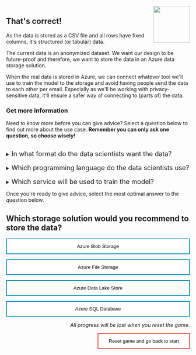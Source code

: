 <style>
.button  {
  border: none;
  color: black;
  width: 100%;
  padding: 12px 28px;
  background-color: white;
  border: 2px solid #008CBA;
  transition-duration: 0.4s;
}
.button:hover  {
  background-color: #008CBA;
  color: white; 
  border: 2px solid #008CBA;
}
.resetbutton  {
  border: none;
  color: black;
  float: right;
  padding: 12px 28px;
  background-color: white;
  border: 2px solid #f44336;
  transition-duration: 0.4s;
}
.resetbutton:hover  {
  background-color: #f44336;
  color: white; 
  border: 2px solid #f44336;
}
</style>

<img style="float: right;width:100px;" src="../media/star.png">


## That's correct!

As the data is stored as a CSV file and all rows have fixed columns, it's structured (or tabular) data.

The current data is an anonymized dataset. We want our design to be future-proof and therefore, we want to store the data in an Azure data storage solution. 

When the real data is stored in Azure, we can connect whatever tool we'll use to train the model to the storage and avoid having people send the data to each other per email. Especially as we'll be working with privacy-sensitive data, it'll ensure a safer way of connecting to (parts of) the data. 

### Get more information
Need to know more before you can give advice? Select a question below to find out more about the use case. **Remember you can only ask one question, so choose wisely!**


<br>
<details>
<summary><font size="+1">In what format do the data scientists want the data?</font></summary>
Our data scientists are used to working with CSV files. They prefer working with CSVs because it allows them to read the data and the type of data as they'd like. Most of them have no experience with SQL.
</details>
<br>
<details>
<summary><font size="+1">Which programming language do the data scientists use?</font></summary>
The data scientists only work in Python. They work in Jupyter notebooks.
</details>

<br>
<details>
<summary><font size="+1">Which service will be used to train the model?</font></summary>
We're still debating, but it will be either Azure Synapse Analytics, Azure Databricks, or Azure Machine Learning.
</details>

Once you're ready to give advice, select the most optimal answer to the question below.

## Which storage solution would you recommend to store the data?

<button class="button" onclick="window.location.href='03B';">Azure Blob Storage</button>

<button class="button" onclick="window.location.href='03B';">Azure File Storage</button>

<button class="button" onclick="window.location.href='03A';">Azure Data Lake Store</button>

<button class="button" onclick="window.location.href='03B';">Azure SQL Database</button>

<p style="text-align:right;"><i>All progress will be lost when you reset the game.</i></p>

<button class="resetbutton" onclick="window.location.href='../start-data';">Reset game and go back to start</button>

<script>
    //Get all details elements
    const questions = document.querySelectorAll('details');

    //add event listener
    questions.forEach(det => {
        det.addEventListener('toggle', toggleOpenOneOnly)
    })

// toggle state of details elements
    function toggleOpenOneOnly(e) {
        questions.forEach(det => {
            if (det != this) {
                let splitText = det.innerHTML.split("</summary>");
                det.innerHTML = splitText[0] + "</summary>\nYou already asked one question.\n";
            }
            
            det.removeEventListener('toggle', toggleOpenOneOnly)
        });
    }
</script>
